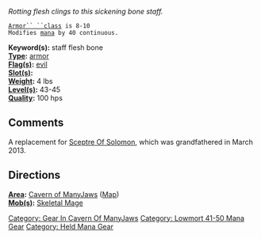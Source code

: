 *Rotting flesh clings to this sickening bone staff.*

[`Armor`` ``class`](Armor_Values "wikilink")` is 8-10`  
`Modifies `[`mana`](Mana_Points "wikilink")` by 40 continuous.`

**Keyword(s):** staff flesh bone  
**[Type](:Category:_Object_Types "wikilink"):**
[armor](:Category:_Armor "wikilink")  
**[Flag(s)](:Category:_Object_Flags "wikilink"):**
[evil](Evil_Flag "wikilink")  
**[Slot(s)](Object_Slots "wikilink"):** <held in hands>  
**[Weight](Object_Weight "wikilink"):** 4 lbs  
**[Level(s)](Object_Level "wikilink"):** 43-45  
**[Quality](Object_Quality "wikilink"):** 100 hps  

## Comments

A replacement for [Sceptre Of Solomon](Sceptre_Of_Solomon "wikilink"),
which was grandfathered in March 2013.

## Directions

**[Area](:Category:_Areas "wikilink"):** [Cavern of
ManyJaws](:Category:_Cavern_Of_ManyJaws "wikilink")
([Map](Cavern_Of_ManyJaws_Map "wikilink"))  
**[Mob(s)](:Category:_Mobs "wikilink"):** [Skeletal
Mage](Skeletal_Mage "wikilink")  

[Category: Gear In Cavern Of
ManyJaws](Category:_Gear_In_Cavern_Of_ManyJaws "wikilink") [Category:
Lowmort 41-50 Mana Gear](Category:_Lowmort_41-50_Mana_Gear "wikilink")
[Category: Held Mana Gear](Category:_Held_Mana_Gear "wikilink")
